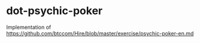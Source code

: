 # dot-psychic-poker
Implementation of https://github.com/btccom/Hire/blob/master/exercise/psychic-poker-en.md
